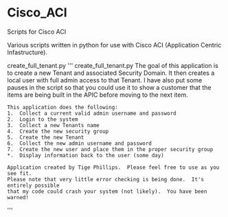 Cisco_ACI
=========

Scripts for Cisco ACI

Various scripts written in python for use with Cisco ACI (Application Centric Infastructure).

create_full_tenant.py
''' create_full_tenant.py
    The goal of this application is to create a new Tenant and associated Security Domain.
    It then creates a local user with full admin access to that Tenant.
    I have also put some pauses in the script so that you could use it to show a customer
    that the items are being built in the APIC before moving to the next item.
      
    This application does the following:
    1.  Collect a current valid admin username and password
    2.  Login to the system
    3.  Collect a new Tenants name
    4.  Create the new security group
    5.  Create the new Tenant
    6.  Collect the new admin username and password
    7.  Create the new user and place them in the proper security group
    *.  Display information back to the user (some day)
    
    Application created by Tige Phillips.  Please feel free to use as you see fit.
    Please note that very little error checking is being done.  It's entirely possible 
    that my code could crash your system (not likely).  You have been warned!
'''
